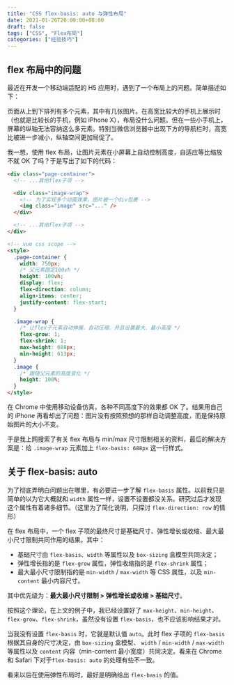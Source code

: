 ```yaml
---
title: "CSS flex-basis: auto 与弹性布局"
date: 2021-01-26T20:00:00+08:00
draft: false
tags: ["CSS", "Flex布局"]
categories: ["经验技巧"]
---
```


## flex 布局中的问题

最近在开发一个移动端适配的 H5 应用时，遇到了一个布局上的问题。简单描述如下：

页面从上到下排列有多个元素，其中有几张图片。在高宽比较大的手机上展示时（也就是比较长的手机，例如 iPhone X），布局没什么问题。但在一些小手机上，屏幕的纵轴无法容纳这么多元素。特别当微信浏览器中出现下方的导航栏时，高宽比被进一步减小，纵轴空间更加局促了。

我一想，使用 flex 布局，让图片元素在小屏幕上自动控制高度，自适应等比缩放不就 OK 了吗？于是写出了如下的代码：

```html
<div class="page-container">
  <!-- ...其他flex子项 -->

  <div class="image-wrap">
    <!-- 为了实现多个动画效果，图片被一个div包裹 -->
    <img class="image" src="..." />
  </div>

  <!-- ...其他flex子项 -->
</div>

<!-- vue css scope -->
<style>
  .page-container {
    width: 750px;
    /* 父元素固定100vh */
    height: 100vh;
    display: flex;
    flex-direction: column;
    align-items: center;
    justify-content: flex-start;
  }

  .image-wrap {
    /* 让flex子元素自动伸展、自动压缩，并且设置最大、最小高度 */
    flex-grow: 1;
    flex-shrink: 1;
    max-height: 688px;
    min-height: 613px;
  }
  .image {
    /* 跟随父元素的高度变化 */
    height: 100%;
  }
</style>
```

在 Chrome 中使用移动设备仿真，各种不同高度下的效果都 OK 了。结果用自己的 iPhone 再看却出了问题：图片没有按照预想的那样自动调整高度，而是保持原始图片的大小不变。

于是我上网搜索了有关 flex 布局与 min/max 尺寸限制相关的资料，最后的解决方案是：给 `.image-wrap` 元素加上 `flex-basis: 688px` 这一行样式。

## 关于 flex-basis: auto

为了彻底弄明白问题出在哪里，有必要进一步了解 `flex-basis` 属性。以前我只是简单的以为它大概就和 `width` 属性一样，设置不设置都没关系。研究过后才发现这个属性有着诸多细节。（这里为了简化说明，只探讨 `flex-direction: row` 的情形）

在 flex 布局中，一个 flex 子项的最终尺寸是基础尺寸、弹性增长或收缩、最大最小尺寸限制共同作用的结果。其中：

- 基础尺寸由 `flex-basis`、`width` 等属性以及 `box-sizing` 盒模型共同决定；
- 弹性增长指的是 `flex-grow` 属性，弹性收缩指的是 `flex-shrink` 属性；
- 最大最小尺寸限制指的是 `min-width` / `max-width` 等 CSS 属性，以及 `min-content` 最小内容尺寸。

其中优先级为：**最大最小尺寸限制 > 弹性增长或收缩 > 基础尺寸**。

按照这个理论，在上文的例子中，我已经设置好了 `max-height`、`min-height`、`flex-grow`、`flex-shrink`，虽然没有设置 `flex-basis`，也不应该影响结果才对。

当我没有设置 `flex-basis` 时，它就是默认值 `auto`。此时 flex 子项的 `flex-basis` 根据其自身的尺寸决定，由 `box-sizing` 盒模型、 `width` / `min-width` / `max-width` 等属性以及 `content` 内容（min-content 最小宽度）共同决定。看来在 Chrome 和 Safari 下对于`flex-basis: auto` 的处理有些不一致。

看来以后在使用弹性布局时，最好是明确给出 `flex-basis` 的值。
